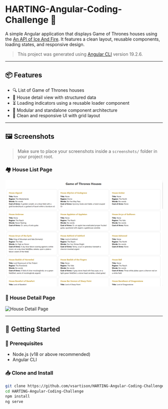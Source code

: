 # HARTING-Angular-Coding-Challenge 🏰

A simple Angular application that displays Game of Thrones houses using the [An API of Ice And Fire](https://anapioficeandfire.com/api/). It features a clean layout, reusable components, loading states, and responsive design.

> This project was generated using [Angular CLI](https://github.com/angular/angular-cli) version 19.2.6.

---

## 📦 Features

- 🔍 List of Game of Thrones houses
- 📄 House detail view with structured data
- ⏳ Loading indicators using a reusable loader component
- 🧩 Modular and standalone component architecture
- 🎨 Clean and responsive UI with grid layout

---

## 🖼️ Screenshots

> Make sure to place your screenshots inside a `screenshots/` folder in your project root.

### 🏘️ House List Page
![House List Page](public/HouseList.png)

### 🏰 House Detail Page
![House Detail Page](public/HouseDetail.png)

---

## 🚀 Getting Started

### 🔧 Prerequisites

- Node.js (v18 or above recommended)
- Angular CLI

### 📥 Clone and Install

```bash
git clone https://github.com/vsartison/HARTING-Angular-Coding-Challenge.git
cd HARTING-Angular-Coding-Challenge
npm install
ng serve 
